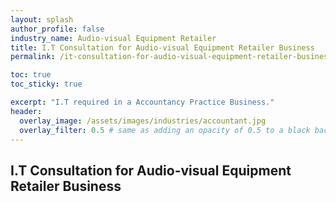 ```yaml
---
layout: splash 
author_profile: false 
industry_name: Audio-visual Equipment Retailer
title: I.T Consultation for Audio-visual Equipment Retailer Business
permalink: /it-consultation-for-audio-visual-equipment-retailer-business

toc: true
toc_sticky: true

excerpt: "I.T required in a Accountancy Practice Business."
header:
  overlay_image: /assets/images/industries/accountant.jpg
  overlay_filter: 0.5 # same as adding an opacity of 0.5 to a black background
---
```


## I.T Consultation for Audio-visual Equipment Retailer Business